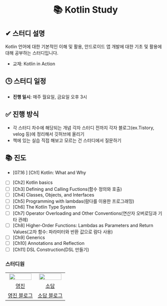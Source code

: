 <div align="center">
  
# 📚 Kotlin Study

</div>

## ✔ 스터디 설명  
Kotlin 언어에 대한 기본적인 이해 및 활용, 안드로이드 앱 개발에 대한 기초 및 활용에 대해 공부하는 스터디입니다.
- 교재: Kotlin in Action

## 🕒 스터디 일정  
- **진행 일시**: 매주 월요일, 금요일 오후 3시

## ✅ 진행 방식
- 각 스터디 차수에 해당되는 개념 각자 스터디 전까지 각자 블로그(ex.Tistory, velog 등)에 정리해서 깃허브에 올리기
- 책에 있는 실습 직접 해보고 모르는 건 스터디에서 질문하기

## 📚 진도  
- [07.16 ] [Ch1] Kotlin: What and Why
- [ ] [Ch2] Kotlin basics
- [ ] [Ch3] Defining and Calling Fuctions(함수 정의와 호출)
- [ ] [Ch4] Classes, Objects, and Interfaces
- [ ] [Ch5] Programming with lambdas(람다를 이용한 프로그래밍)
- [ ] [Ch6] The Kotlin Type System
- [ ] [Ch7] Operator Overloading and Other Conventions(연산자 오버로딩과 기타 관례)
- [ ] [Ch8] Higher-Order Functions: Lambdas as Parameters and Return Values(고차 함수: 파라미터와 반환 값으로 람다 사용)
- [ ] [Ch9] Generics
- [ ] [Ch10] Annotations and Reflection
- [ ] [Ch11] DSL Construction(DSL 만들기)

### 스터디원

<table align="center">
<tr align="center">
<td><img src="https://avatars.githubusercontent.com/u/156926628?v=4" style="width:95%;"></td>
<td><img src="https://avatars.githubusercontent.com/u/156926628?v=4" style="width:95%;"></td>
</tr>


<tr align="center">
<td><a href="https://github.com/J0725">영진</td>
<td><a href="https://github.com/sodam2z">소담</td>
</tr>


<tr align="center">
<td><a href="https://velog.io/@younjin_02/posts">영진 블로그</td>
<td><a href="https://velog.io/@sodam2z/posts">소담 블로그</td>
</tr>
</table>

<br>
